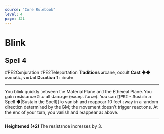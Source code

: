 ```yaml
---
source: "Core Rulebook"
level: 4
page: 321
---
```


# Blink
## Spell 4
#PE2Conjuration #PE2Teleportation
**Traditions** arcane, occult
**Cast** ◆◆ somatic, verbal
**Duration** 1 minute

-----
You blink quickly between the Material Plane and the Ethereal Plane. You gain resistance 5 to all damage (except force). You can [[PE2 - Sustain a Spell ◆|Sustain the Spell]] to vanish and reappear 10 feet away in a random direction determined by the GM; the movement doesn’t trigger reactions. At the end of your turn, you vanish and reappear as above.

---
**Heightened (+2)** The resistance increases by 3.